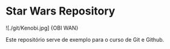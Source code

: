 # Star Wars Repository

![./git/Kenobi.jpg] {OBI WAN}

Este repositório serve de exemplo para o curso de Git e Github.
